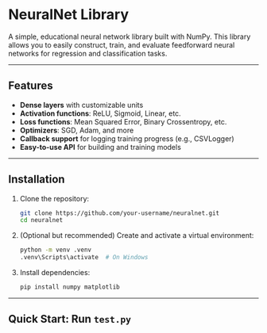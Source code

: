 # NeuralNet Library

A simple, educational neural network library built with NumPy. This library allows you to easily construct, train, and evaluate feedforward neural networks for regression and classification tasks.

---

## Features

- **Dense layers** with customizable units
- **Activation functions**: ReLU, Sigmoid, Linear, etc.
- **Loss functions**: Mean Squared Error, Binary Crossentropy, etc.
- **Optimizers**: SGD, Adam, and more
- **Callback support** for logging training progress (e.g., CSVLogger)
- **Easy-to-use API** for building and training models

---

## Installation

1. Clone the repository:
    ```sh
    git clone https://github.com/your-username/neuralnet.git
    cd neuralnet
    ```

2. (Optional but recommended) Create and activate a virtual environment:
    ```sh
    python -m venv .venv
    .venv\Scripts\activate  # On Windows
    ```

3. Install dependencies:
    ```sh
    pip install numpy matplotlib
    ```

---

## Quick Start: Run `test.py`


